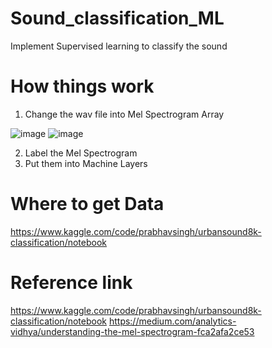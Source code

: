 # Sound_classification_ML
Implement Supervised learning to classify the sound

# How things work

1. Change the wav file into Mel Spectrogram Array

  ![image](https://user-images.githubusercontent.com/111392592/185056127-f5ceb378-625d-4ff7-8e8b-237dd27b7a32.png)
  ![image](https://user-images.githubusercontent.com/111392592/185056295-7f35d39c-8112-4a82-a336-a3a62bd21268.png)
  
2. Label the Mel Spectrogram
3. Put them into Machine Layers


# Where to get Data
  
  https://www.kaggle.com/code/prabhavsingh/urbansound8k-classification/notebook
  
# Reference link

  https://www.kaggle.com/code/prabhavsingh/urbansound8k-classification/notebook
  https://medium.com/analytics-vidhya/understanding-the-mel-spectrogram-fca2afa2ce53
  
  
